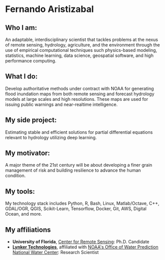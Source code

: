# Fernando Aristizabal

## Who I am: 
An adaptable, interdisciplinary scientist that tackles problems at the nexus of remote sensing, hydrology, agriculture, and the environment through the use of empirical computational techniques such physics-based modeling, statistics, machine learning, data science, geospatial software, and high performance computing. 

## What I do: 
Develop authoritative methods under contract with NOAA for generating flood inundation maps from both remote sensing and forecast hydrology models at large scales and high resolutions. These maps are used for issuing public warnings and near-realtime intelligence. 

## My side project: 
Estimating stable and efficient solutions for partial differential equations relevant to hydrology utilizing deep learning. 

## My motivator:
A major theme of the 21st century will be about developing a finer grain management of risk and building resilience to advance the human condition. 

## My tools:
My technology stack includes Python, R, Bash, Linux, Matlab/Octave, C++, GDAL/OGR, QGIS, Scikit-Learn, Tensorflow, Docker, Git, AWS, Digital Ocean, and more. 

## My affiliations

- **University of Florida**, [Center for Remote Sensing](https://abe.ufl.edu/research/CRS/): Ph.D. Candidate
- [**Lynker Technologies**](https://www.lynker.com/), affiliated with [NOAA's Office of Water Prediction National Water Center](https://water.noaa.gov/): Research Scientist
